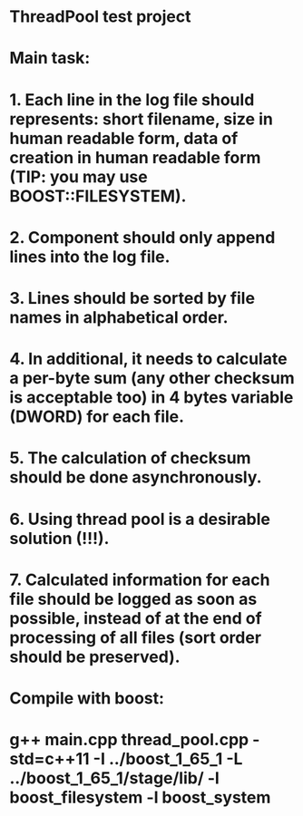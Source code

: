 # ThreadPool test project

# Main task:

# 1. Each line in the log file should represents: short filename, size in human readable form, data of creation in human readable form (TIP: you may use BOOST::FILESYSTEM).
# 2. Component should only append lines into the log file.
# 3. Lines should be sorted by file names in alphabetical order.
# 4. In additional, it needs to calculate a per-byte sum (any other checksum is acceptable too) in 4 bytes variable (DWORD) for each file.
# 5. The calculation of checksum should be done asynchronously.
# 6. Using thread pool is a desirable solution (!!!).
#  7. Calculated information for each file should be logged as soon as possible, instead of at the end of processing of all files (sort order should be preserved).


# Compile with boost:
# g++ main.cpp thread_pool.cpp -std=c++11 -I ../boost_1_65_1 -L ../boost_1_65_1/stage/lib/ -l boost_filesystem -l boost_system
